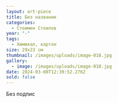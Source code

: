 ```yaml
---
layout: art-piece
title: Без название
categories:
  - Стоимен Стоилов
year: "-"
tags:
  - Химикал, картон
size: 29х23 см
thumbnail: /images/uploads/image-018.jpg
gallery:
  - image: /images/uploads/image-018.jpg
date: 2024-03-08T12:39:52.276Z
sold: false
---
```

Без подпис
